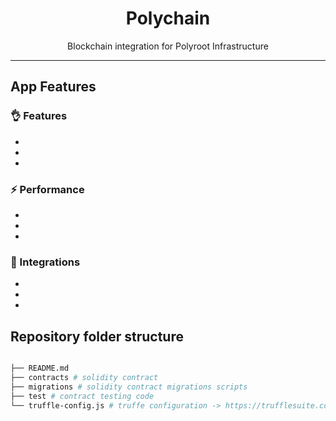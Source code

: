 <h1 align="center">Polychain</h1>

<p align="center">Blockchain integration for Polyroot Infrastructure</p>

--- 
## App Features

### 👌 Features

- 
- 
- 

### ⚡ Performance

- 
- 
- 

### 🔌 Integrations

- 
- 
- 

## Repository folder structure
```bash

├── README.md 
├── contracts # solidity contract
├── migrations # solidity contract migrations scripts
├── test # contract testing code
└── truffle-config.js # truffe configuration -> https://trufflesuite.com/docs/truffle/reference/configuration/

```